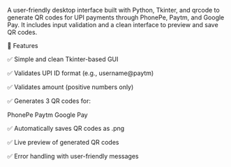 A user-friendly desktop interface built with Python, Tkinter, and qrcode to generate QR codes for UPI payments through PhonePe, Paytm, and Google Pay. It includes input validation and a clean interface to preview and save QR codes.

🎯 Features

✅ Simple and clean Tkinter-based GUI

✅ Validates UPI ID format (e.g., username@paytm)

✅ Validates amount (positive numbers only)

✅ Generates 3 QR codes for:

PhonePe
Paytm
Google Pay

✅ Automatically saves QR codes as .png

✅ Live preview of generated QR codes

✅ Error handling with user-friendly messages
